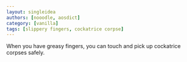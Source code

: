 ```yaml
---
layout: singleidea
authors: [nooodle, aosdict]
category: [vanilla]
tags: [slippery fingers, cockatrice corpse]
---
```

When you have greasy fingers, you can touch and pick up cockatrice corpses safely.
